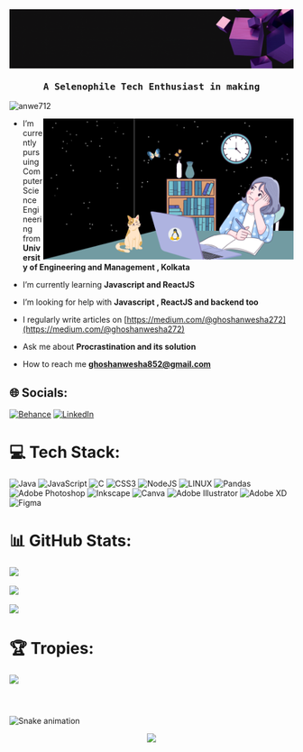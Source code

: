 <img align="center" alt="𝙶𝙸𝙵" src="https://github.com/anwe712/anwe712/blob/main/gif.gif" > 

<h3 align="center" style="font-family: 'monospace'"; >A Selenophile Tech Enthusiast in making</h3>

<p align="left"> <img src="https://komarev.com/ghpvc/?username=anwe712&label=Profile%20views&color=0e75b6&style=flat" alt="anwe712" /> </p>

<!-- 
<p align="left"> <a href="https://github.com/ryo-ma/github-profile-trophy">
<img src="https://github-profile-trophy.vercel.app/?username=anwe712" alt="anwe712" /></a> </p> -->

<img align="right" height="250" alt="𝙶𝙸𝙵" src="https://github.com/anwe712/anwe712/blob/main/sidepng.png" style="max-width: 100%; display: inline-block;" data-target="animated-image.originalImage">


-  I’m currently pursuing Computer Science Engineering from **University of Engineering and Management , Kolkata**

-  I’m currently learning **Javascript and ReactJS**

-  I’m looking for help with **Javascript , ReactJS and backend too**

-  I regularly write articles on [https://medium.com/@ghoshanwesha272](https://medium.com/@ghoshanwesha272)

-  Ask me about **Procrastination and its solution**

-  How to reach me **ghoshanwesha852@gmail.com**



## 🌐 Socials:
[![Behance](https://img.shields.io/badge/Behance-1769ff?logo=behance&logoColor=white)](https://behance.net/anweshaghosh3) [![LinkedIn](https://img.shields.io/badge/LinkedIn-%230077B5.svg?logo=linkedin&logoColor=white)](https://linkedin.com/in/anweshaghosh272) 

# 💻 Tech Stack:
![Java](https://img.shields.io/badge/java-%23ED8B00.svg?style=for-the-badge&logo=java&logoColor=white) ![JavaScript](https://img.shields.io/badge/javascript-%23323330.svg?style=for-the-badge&logo=javascript&logoColor=%23F7DF1E) ![C](https://img.shields.io/badge/c-%2300599C.svg?style=for-the-badge&logo=c&logoColor=white) ![CSS3](https://img.shields.io/badge/css3-%231572B6.svg?style=for-the-badge&logo=css3&logoColor=white) ![NodeJS](https://img.shields.io/badge/node.js-6DA55F?style=for-the-badge&logo=node.js&logoColor=white) ![LINUX](https://img.shields.io/badge/Linux-FCC624?style=for-the-badge&logo=linux&logoColor=black) ![Pandas](https://img.shields.io/badge/pandas-%23150458.svg?style=for-the-badge&logo=pandas&logoColor=white) ![Adobe Photoshop](https://img.shields.io/badge/adobephotoshop-%2331A8FF.svg?style=for-the-badge&logo=adobephotoshop&logoColor=white) ![Inkscape](https://img.shields.io/badge/Inkscape-e0e0e0?style=for-the-badge&logo=inkscape&logoColor=080A13) ![Canva](https://img.shields.io/badge/Canva-%2300C4CC.svg?style=for-the-badge&logo=Canva&logoColor=white) ![Adobe Illustrator](https://img.shields.io/badge/adobeillustrator-%23FF9A00.svg?style=for-the-badge&logo=adobeillustrator&logoColor=white) ![Adobe XD](https://img.shields.io/badge/Adobe%20XD-470137?style=for-the-badge&logo=Adobe%20XD&logoColor=#FF61F6)![Figma](https://img.shields.io/badge/figma-%23F24E1E.svg?style=for-the-badge&logo=figma&logoColor=white)
# 📊 GitHub Stats:
![](https://github-readme-stats.vercel.app/api?username=anwe712&theme=nightowl&hide_border=false&include_all_commits=false&count_private=false)<br/>

![](https://github-readme-streak-stats.herokuapp.com/?user=anwe712&theme=nightowl&hide_border=false)<br/>

![](https://github-readme-stats.vercel.app/api/top-langs/?username=anwe712&theme=nightowl&hide_border=false&include_all_commits=false&count_private=false&layout=compact)<br/>

# 🏆 Tropies:
<p align="left"> <a href="https://github.com/ryo-ma/github-profile-trophy"><img src="https://github-profile-trophy.vercel.app/?username=anwe712&theme=dracula&row=1&column=7"" /></a> </p> <br/>




###

![Snake animation](https://github.com/eagrundy/eagrundy/blob/output/github-contribution-grid-snake.svg)

<div align="center">
  <img src="https://profile-counter.glitch.me/anwe712/count.svg?"  />
</div>

###
